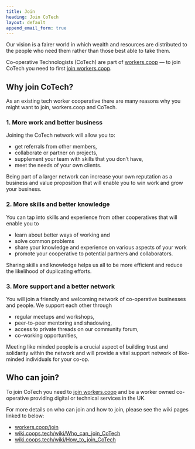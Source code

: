 ```yaml
---
title: Join
heading: Join CoTech
layout: default
append_email_form: true
---
```


Our vision is a fairer world in which wealth and resources are distributed to the people who need them rather than those best able to take them.

Co-operative Technologists (CoTech) are part of [workers.coop](https://www.workers.coop/) &mdash; to join CoTech you need to first [join workers.coop](https://www.workers.coop/join/).

## Why join CoTech?

As an existing tech worker cooperative there are many reasons why you might want to join, workers.coop and CoTech.

### 1. More work and better business

Joining the CoTech network will allow you to:
* get referrals from other members,
* collaborate or partner on projects,
* supplement your team with skills that you don’t have,
* meet the needs of your own clients.

Being part of a larger network can increase your own reputation as a business and value proposition that will enable you to win work and grow your business.

### 2. More skills and better knowledge

You can tap into skills and experience from other cooperatives that will enable you to
* learn about better ways of working and
* solve common problems
* share your knowledge and experience on various aspects of your work
* promote your cooperative to potential partners and collaborators.

Sharing skills and knowledge helps us all to be more efficient and reduce the likelihood of duplicating efforts.

### 3. More support and a better network
You will join a friendly and welcoming network of co-operative businesses and people. We support each other through
* regular meetups and workshops,
* peer-to-peer mentoring and shadowing,
* access to private threads on our community forum,
* co-working opportunities,

Meeting like minded people is a crucial aspect of building trust and solidarity within the network and will provide a vital support network of like-minded individuals for your co-op.

## Who can join?

To join CoTech you need to [join workers.coop](https://www.workers.coop/join/) and be a worker owned co-operative providing digital or technical services in the UK.

For more details on who can join and how to join, please see the wiki pages linked to below:

* [workers.coop/join](https://www.workers.coop/join/)
* [wiki.coops.tech/wiki/Who_can_join_CoTech](https://wiki.coops.tech/wiki/Who_can_join_CoTech)
* [wiki.coops.tech/wiki/How_to_join_CoTech](https://wiki.coops.tech/wiki/How_to_join_CoTech)

[about]: /about
[manifesto]: /manifesto
